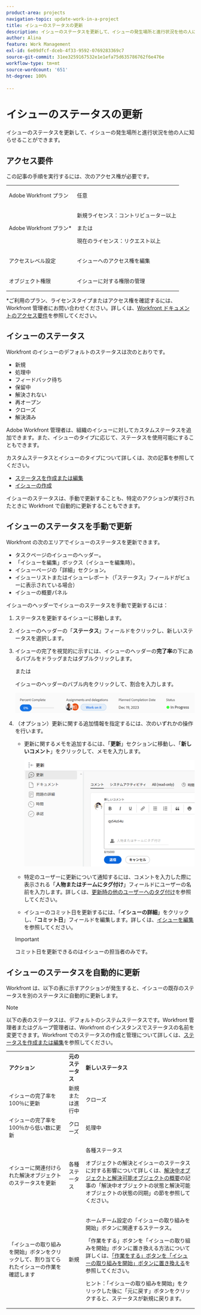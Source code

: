 ```yaml
---
product-area: projects
navigation-topic: update-work-in-a-project
title: イシューのステータスの更新
description: イシューのステータスを更新して、イシューの発生場所と進行状況を他の人に知らせることができます。
author: Alina
feature: Work Management
exl-id: 6e09dfcf-dceb-4f33-9592-0769283369c7
source-git-commit: 31ee3259167532e1e1efa75d635786762f6e476e
workflow-type: tm+mt
source-wordcount: '651'
ht-degree: 100%

---
```


# イシューのステータスの更新

<!--Audited: 01/2024-->

イシューのステータスを更新して、イシューの発生場所と進行状況を他の人に知らせることができます。

## アクセス要件

この記事の手順を実行するには、次のアクセス権が必要です。

<table style="table-layout:auto"> 
 <col> 
 <col> 
 <tbody> 
  <tr> 
   <td role="rowheader">Adobe Workfront プラン</td> 
   <td> <p>任意</p> </td> 
  </tr> 
  <tr> 
   <td role="rowheader">Adobe Workfront プラン*</td> 
   <td> <p>新規ライセンス：コントリビューター以上</p>
   または
   <p>現在のライセンス：リクエスト以上</p>
   </td> 
  </tr> 
  <tr> 
   <td role="rowheader">アクセスレベル設定</td> 
   <td> <p>イシューへのアクセス権を編集</p> </td> 
  </tr> 
  <tr> 
   <td role="rowheader">オブジェクト権限</td> 
   <td> <p>イシューに対する権限の管理</p> </td> 
  </tr> 
 </tbody> 
</table>

*ご利用のプラン、ライセンスタイプまたはアクセス権を確認するには、Workfront 管理者にお問い合わせください。詳しくは、[Workfront ドキュメントのアクセス要件](/help/quicksilver/administration-and-setup/add-users/access-levels-and-object-permissions/access-level-requirements-in-documentation.md)を参照してください。

## イシューのステータス

Workfront のイシューのデフォルトのステータスは次のとおりです。

* 新規
* 処理中
* フィードバック待ち
* 保留中
* 解決されない
* 再オープン
* クローズ
* 解決済み

Adobe Workfront 管理者は、組織のイシューに対してカスタムステータスを追加できます。また、イシューのタイプに応じて、ステータスを使用可能にすることもできます。

カスタムステータスとイシューのタイプについて詳しくは、次の記事を参照してください。

* [ステータスを作成または編集](../../../administration-and-setup/customize-workfront/creating-custom-status-and-priority-labels/create-or-edit-a-status.md)
* [イシューの作成](../../../manage-work/issues/manage-issues/create-issues.md)

イシューのステータスは、手動で更新することも、特定のアクションが実行されたときに Workfront で自動的に更新することもできます。

## イシューのステータスを手動で更新

Workfront の次のエリアでイシューのステータスを更新できます。

* タスクページのイシューのヘッダー。
* 「イシューを編集」ボックス（イシューを編集時）。
* イシューページの「詳細」セクション。
* イシューリストまたはイシューレポート（「ステータス」フィールドがビューに表示されている場合）
* イシューの概要パネル

イシューのヘッダーでイシューのステータスを手動で更新するには：

1. ステータスを更新するイシューに移動します。
1. イシューのヘッダーの「**ステータス**」フィールドをクリックし、新しいステータスを選択します。
1. イシューの完了を視覚的に示すには、イシューのヘッダーの&#x200B;**完了率**&#x200B;の下にあるバブルをドラッグまたはダブルクリックします。

   または

   イシューのヘッダーのバブル内をクリックして、割合を入力します。

   ![](assets/nwe-updatetaskpercentinheader-350x54.png)

1. （オプション）更新に関する追加情報を指定するには、次のいずれかの操作を行います。

   * 更新に関するメモを追加するには、「**更新**」セクションに移動し、「**新しいコメント**」をクリックして、メモを入力します。

     ![](assets/nwe-issue-update-stream-message-box-350x125.png)

   * 特定のユーザーに更新について通知するには、コメントを入力した際に表示される「**人物またはチームにタグ付け**」フィールドにユーザーの名前を入力します。詳しくは、[更新時の他のユーザーへのタグ付け](../../../workfront-basics/updating-work-items-and-viewing-updates/tag-others-on-updates.md)を参照してください。
   * イシューのコミット日を更新するには、「**イシューの詳細**」をクリックし、「**コミット日**」フィールドを編集します。詳しくは、[イシューを編集](/help/quicksilver/manage-work/issues/manage-issues/edit-issues.md)を参照してください。


   >[!IMPORTANT]
   >
   >  コミット日を更新できるのはイシューの担当者のみです。



<!--Old instructions, in old commenting: 

When you are updating an issue status, you can also add an explanation about the new status and change other issue information such as the commit date.

1. Go to an issue that you are assigned to for which you want to update the status.
1. Click the **Status** field in the issue header and select a new status.

   ![](assets/nwe-issue-status-expanded-in-header-350x370.png)

1. To provide a visual indication of issue completion, drag or double-click the bubble under **Percent Complete** in the header of the issue.

   Or

   Click inside the bubble in the header of the issue to enter a percentage.

   ![](assets/nwe-updatetaskpercentinheader-350x54.png)

-->

## イシューのステータスを自動的に更新

Workfront は、以下の表に示すアクションが発生すると、イシューの既存のステータスを別のステータスに自動的に更新します。

>[!NOTE]
>
>以下の表のステータスは、デフォルトのシステムステータスです。Workfront 管理者またはグループ管理者は、Workfront のインスタンスでステータスの名前を変更できます。Workfront でのステータスの作成と管理について詳しくは、[ステータスを作成または編集](../../../administration-and-setup/customize-workfront/creating-custom-status-and-priority-labels/create-or-edit-a-status.md)を参照してください。

<table style="table-layout:auto"> 
 <col> 
 <col> 
 <col> 
 <tbody> 
  <tr> 
   <td><b>アクション</b></td> 
   <td><b>元のステータス</b></td> 
   <td><b>新しいステータス</b></td> 
  </tr> 
  <tr> 
   <td>イシューの完了率を 100％に更新</td> 
   <td>新規または進行中</td> 
   <td>クローズ</td> 
  </tr> 
  <tr> 
   <td>イシューの完了率を 100％から低い数に更新</td> 
   <td>クローズ </td> 
   <td>処理中</td> 
  </tr> 
  <tr> 
   <td>イシューに関連付けられた解決オブジェクトのステータスを更新</td> 
   <td>各種ステータス</td> 
   <td> <p>各種ステータス</p> <p>オブジェクトの解決とイシューのステータスに対する影響について詳しくは、<a href="../../../manage-work/issues/convert-issues/resolving-and-resolvable-objects.md" class="MCXref xref">解決中オブジェクトと解決可能オブジェクトの概要</a>の記事の「解決中オブジェクトの状態と解決可能オブジェクトの状態の同期」の節を参照してください。</p> </td> 
  </tr> 
  <tr data-mc-conditions=""> 
   <td><span>「イシューの取り組みを開始」ボタンをクリックして、割り当てられたイシューの作業を確認します</span> </td> 
   <td><span>新規</span> </td> 
   <td> <p>ホームチーム設定の「イシューの取り組みを開始」ボタンに関連するステータス。 </p> <p>「作業をする」ボタンを「イシューの取り組みを開始」ボタンに置き換える方法について詳しくは、<span href="../../../people-teams-and-groups/create-and-manage-teams/work-on-it-button-to-start-button.md"><a href="../../../people-teams-and-groups/create-and-manage-teams/work-on-it-button-to-start-button.md" class="MCXref xref">「作業をする」ボタンを「イシューの取り組みを開始」ボタンに置き換える</a></span>を参照してください<span>。</span> </p> <p>ヒント：「イシューの取り組みを開始」をクリックした後に「<span data-mc-conditions="QuicksilverOrClassic.Quicksilver">元に戻す</span>」ボタンをクリックすると、ステータスが新規に戻ります。 </p> </td> 
  </tr> 
 </tbody> 
</table>

